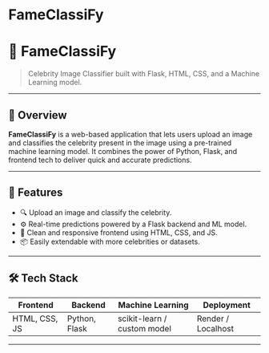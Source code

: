 # FameClassiFy

# 🌟 FameClassiFy

> Celebrity Image Classifier built with Flask, HTML, CSS, and a Machine Learning model.


---

## 🚀 Overview

**FameClassiFy** is a web-based application that lets users upload an image and classifies the celebrity present in the image using a pre-trained machine learning model. It combines the power of Python, Flask, and frontend tech to deliver quick and accurate predictions.

---

## 🧠 Features

- 🔍 Upload an image and classify the celebrity.
- ⚙️ Real-time predictions powered by a Flask backend and ML model.
- 🎨 Clean and responsive frontend using HTML, CSS, and JS.
- 📦 Easily extendable with more celebrities or datasets.

---

## 🛠️ Tech Stack

| Frontend        | Backend        | Machine Learning        | Deployment         |
|-----------------|----------------|--------------------------|--------------------|
| HTML, CSS, JS   | Python, Flask  | scikit-learn / custom model | Render / Localhost |

---


